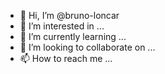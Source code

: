 - 👋 Hi, I’m @bruno-loncar
- 👀 I’m interested in ...
- 🌱 I’m currently learning ...
- 💞️ I’m looking to collaborate on ...
- 📫 How to reach me ...

<!---
bruno-loncar/bruno-loncar is a ✨ special ✨ repository because its `README.md` (this file) appears on your GitHub profile.
You can click the Preview link to take a look at your changes.
--->
